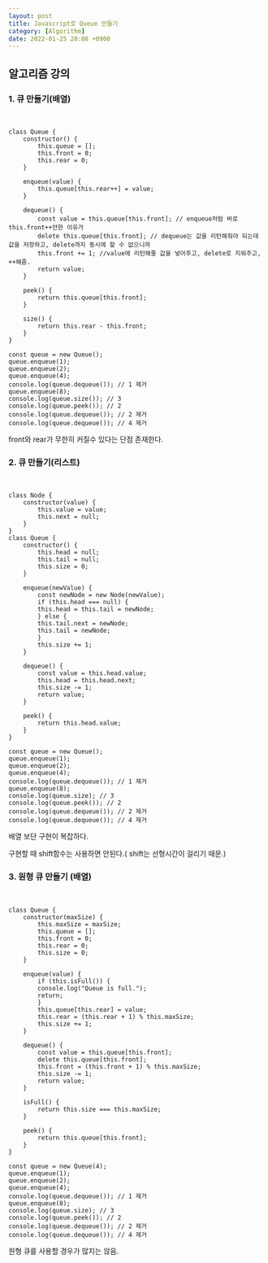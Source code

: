 ```yaml
---
layout: post
title: Javascript로 Queue 만들기
category: [Algorithm]
date: 2022-01-25 20:08 +0900
---
```


## 알고리즘 강의

### 1. 큐 만들기(배열)

&ensp;

    class Queue {
        constructor() {
            this.queue = [];
            this.front = 0;
            this.rear = 0;
        }

        enqueue(value) {
            this.queue[this.rear++] = value;
        }

        dequeue() {
            const value = this.queue[this.front]; // enqueue처럼 바로 this.front++안한 이유가
            delete this.queue[this.front]; // dequeue는 값을 리턴해줘야 되는데 값을 저장하고, delete까지 동시에 할 수 없으니까
            this.front += 1; //value에 리턴해줄 값을 넣어주고, delete로 지워주고, ++해줌.
            return value;
        }

        peek() {
            return this.queue[this.front];
        }

        size() {
            return this.rear - this.front;
        }
    }

    const queue = new Queue();
    queue.enqueue(1);
    queue.enqueue(2);
    queue.enqueue(4);
    console.log(queue.dequeue()); // 1 제거
    queue.enqueue(8);
    console.log(queue.size()); // 3
    console.log(queue.peek()); // 2
    console.log(queue.dequeue()); // 2 제거
    console.log(queue.dequeue()); // 4 제거

front와 rear가 무한히 커질수 있다는 단점 존재한다.

### 2. 큐 만들기(리스트)

&ensp;

    class Node {
        constructor(value) {
            this.value = value;
            this.next = null;
        }
    }
    class Queue {
        constructor() {
            this.head = null;
            this.tail = null;
            this.size = 0;
        }

        enqueue(newValue) {
            const newNode = new Node(newValue);
            if (this.head === null) {
            this.head = this.tail = newNode;
            } else {
            this.tail.next = newNode;
            this.tail = newNode;
            }
            this.size += 1;
        }

        dequeue() {
            const value = this.head.value;
            this.head = this.head.next;
            this.size -= 1;
            return value;
        }

        peek() {
            return this.head.value;
        }
    }

    const queue = new Queue();
    queue.enqueue(1);
    queue.enqueue(2);
    queue.enqueue(4);
    console.log(queue.dequeue()); // 1 제거
    queue.enqueue(8);
    console.log(queue.size); // 3
    console.log(queue.peek()); // 2
    console.log(queue.dequeue()); // 2 제거
    console.log(queue.dequeue()); // 4 제거

배열 보단 구현이 복잡하다.

구현할 때 shift함수는 사용하면 안된다.( shift는 선형시간이 걸리기 때문.)

### 3. 원형 큐 만들기 (배열)

&ensp;

    class Queue {
        constructor(maxSize) {
            this.maxSize = maxSize;
            this.queue = [];
            this.front = 0;
            this.rear = 0;
            this.size = 0;
        }

        enqueue(value) {
            if (this.isFull()) {
            console.log("Queue is full.");
            return;
            }
            this.queue[this.rear] = value;
            this.rear = (this.rear + 1) % this.maxSize;
            this.size += 1;
        }

        dequeue() {
            const value = this.queue[this.front];
            delete this.queue[this.front];
            this.front = (this.front + 1) % this.maxSize;
            this.size -= 1;
            return value;
        }

        isFull() {
            return this.size === this.maxSize;
        }

        peek() {
            return this.queue[this.front];
        }
    }

    const queue = new Queue(4);
    queue.enqueue(1);
    queue.enqueue(2);
    queue.enqueue(4);
    console.log(queue.dequeue()); // 1 제거
    queue.enqueue(8);
    console.log(queue.size); // 3
    console.log(queue.peek()); // 2
    console.log(queue.dequeue()); // 2 제거
    console.log(queue.dequeue()); // 4 제거

원형 큐를 사용할 경우가 많지는 않음.

